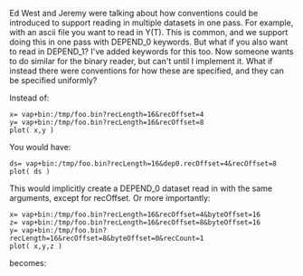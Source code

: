 Ed West and Jeremy were talking about how conventions could be
introduced to support reading in multiple datasets in one pass. For
example, with an ascii file you want to read in Y(T). This is common,
and we support doing this in one pass with DEPEND\_0 keywords. But what
if you also want to read in DEPEND\_1? I've added keywords for this too.
Now someone wants to do similar for the binary reader, but can't until I
implement it. What if instead there were conventions for how these are
specified, and they can be specified uniformly?

Instead of:

```
x= vap+bin:/tmp/foo.bin?recLength=16&recOffset=4
y= vap+bin:/tmp/foo.bin?recLength=16&recOffset=8
plot( x,y )
```
You would have:

```
ds= vap+bin:/tmp/foo.bin?recLength=16&dep0.recOffset=4&recOffset=8
plot( ds )
```
This would implicitly create a DEPEND\_0 dataset read in with the same
arguments, except for recOffset. Or more importantly:

```
x= vap+bin:/tmp/foo.bin?recLength=16&recOffset=4&byteOffset=16
z= vap+bin:/tmp/foo.bin?recLength=16&recOffset=8&byteOffset=16
y= vap+bin:/tmp/foo.bin?recLength=16&recOffset=8&byteOffset=0&recCount=1
plot( x,y,z )
```
becomes:


